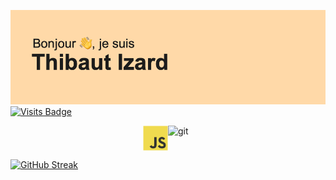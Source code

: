 [![Izard's GitHub Banner](./assets/banner_2.jpg)](https://github.com/thibautizard)
[![Visits Badge](https://badges.pufler.dev/visits/thibautizard/thibautizard)](https://github.com/thibautizard)

<p align="left" style="display:flex; justify-content:center;"> 
  
<img src="https://github.com/devicons/devicon/blob/master/icons/javascript/javascript-original.svg" alt="c" width="40" height="40"/>
<img src="https://www.vectorlogo.zone/logos/git-scm/git-scm-icon.svg" alt="git" width="40" height="40"/>

 </p>
 
[![GitHub Streak](https://github-readme-streak-stats.herokuapp.com/?user=thibautizard)](https://git.io/streak-stats)
